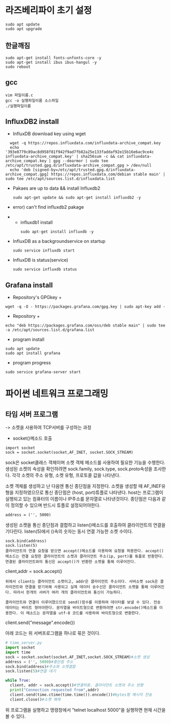 # 라즈베리파이 초기 설정
```
sudo apt update
sudo apt upgrade
```

## 한글깨짐
```
sudo apt-get install fonts-unfonts-core -y
sudo apt-get install ibus ibus-hangul -y
sudo reboot
```

## gcc 
```
vim 파일이름.c
gcc -o 실행파일이름 소스파일
./실행파일이름
```
## InfluxDB2 install
* InfluxDB download key using wget
```
  wget -q https://repos.influxdata.com/influxdata-archive_compat.key
  echo '393e8779c89ac8d958f81f942f9ad7fb82a25e133faddaf92e15b16e6ac9ce4c influxdata-archive_compat.key' | sha256sum -c && cat influxdata-archive_compat.key | gpg --dearmor | sudo tee /etc/apt/trusted.gpg.d/influxdata-archive_compat.gpg > /dev/null
  echo 'deb [signed-by=/etc/apt/trusted.gpg.d/influxdata-archive_compat.gpg] https://repos.influxdata.com/debian stable main' | sudo tee /etc/apt/sources.list.d/influxdata.list
```
* Pakaes are up to data && install Influxdb2
  ```
  sudo apt-get update && sudo apt-get install influxdb2 -y
  ```
* error) can't find influxdb2 pakage
* * influxdb1 install
    ```
    sudo apt-get install influxdb -y
    ```

* InfluxDB as a backgroundservice on startup
  ```
  sudo service influxdb start
  ```
* InfluxDB is status(service)
  ```
  sudo service influxdb status
  ```
## Grafana install
* Repository's GPGkey +
```
wget -q -O - https://packages.grafana.com/gpg.key | sudo apt-key add -
```
* Repository +
```
echo "deb https://packages.grafana.com/oss/deb stable main" | sudo tee -a /etc/apt/sources.list.d/grafana.list
```
* program install
```
sudo apt update
sudo apt install grafana
```
* program progress
```
sudo service grafana-server start
```
# 파이썬 네트워크 프로그래밍
## 타임 서버 프로그램
-> 소켓을 사용하여 TCP서버를 구성하는 과정
* socket()메소드 호출
```
import socket
sock = socket.socket(socket,AF_INET, socket.SOCK_STREAM)
```

sock은 socket클래스 객체이며 소켓 객체 메소드를 사용하여 필요한 기능을 수행한다. 생성된 소켓의 속성을 확인하려면 sock.family, sock.type, sock.proto속성을 조사한다. 각각 소켓의 주소 유형, 소켓 유형, 프로토콜 값을 나타낸다.



소켓 객체를 생성하고 난 다음엔 통신 종단점을 지정한다. 소켓을 생성할 때 AF_INEF유형을 지정하였으므로 통신 종단점은 (host, port)튜플로 나타낸다. host는 프로그램이 실행되고 있는 컴퓨터의 이름이나 IP주소를 문자열로 나타낸것이다. 종단점은 다음과 같이 정의할 수 있으며 반드시 튜플로 설정되어야한다.
```
address = ('', 5000)
```
생성된 소켓을 통신 종단점과 결합하고 listen()메소드를 호출하여 클라이언트의 연결을 기다린다. listen(5)에서 ()속의 숫자는 동시 연결 가능한 소켓 수이다.
```
sock.bind(address)
sock.listen(5)
클라이언트의 연결 요청을 받으면 accept()메소드를 이용하여 요청을 허용한다. accept()메소드는 연결 요청한 클라이언트의 소켓과 클라이언트 주소(ip, port)를 튜플로 반환한다. 연결된 클라이언트와의 통신은 accept()가 반환한 소켓을 통해 이루어진다.
```
client,addr = sock.accept()
```
위에서 client는 클라이언트 소켓이고, addr은 클라이언트 주소이다. 서버소켓 sock은 클라이언트와 연결을 받기위해 사용되고 실제 데이터 송수신은 클라이언트 소켓을 통해 이루어진다. 따라서 한개의 서버가 여러 개의 클라이언트와 통신이 가능하다.

클라이언트와 연결이 이루어졌으므로 send()함수를 이용하여 데이터를 보낼 수 있다. 전송 데이터는 바이트 형어야한다. 문자열을 바이트형으로 변환하려면 str.encode()메소드를 이용한다. 이 메소드는 문자열을 utf-8 코드를 사용하여 바이트형으로 변환한다.
```
client.send("message".encode())


아래 코드는 위 서버프로그램을 하나로 묶은 것이다.
```python
# time_server.py
import socket
import time
sock = socket.socket(socket.AF_INET,socket.SOCK_STREAM)#소켓 생성
address = ('', 5000)#종단점 주소
sock.bind(address)#주소와 소켓결합
sock.listen(5)#연결 대기

while True:
  client, addr = sock.accept()#연결허용. 클라이언트 소켓과 주소 반환
  print("Connection requested from",addr)
  client.send(time.ctime(time.time()).encode())#bytes형 메시지 전송
  client.close()#소켓 헤제
```
위 프로그램을 실행하고 명령창에서 "telnet localhost 5000"을 실행하면 현재 시간을 볼 수 있다.
